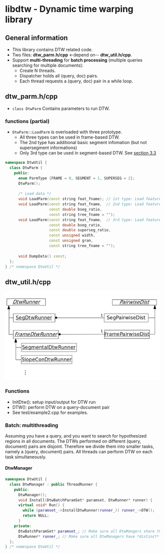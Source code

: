 # libdtw - Dynamic time warping library

## General information
- This library contains DTW related code.
- Two files: **dtw_parm.h/cpp**  <-depend on-- **dtw_util.h/cpp**.
- Support **multi-threading** for **batch processing** (multiple queries searching for multiple documents):
  - Create N threads.
  - Dispatcher holds all (query, doc) pairs.
  - Each thread requests a (query, doc) pair in a while loop.

## dtw_parm.h/cpp
- ``class DtwParm`` Contains parameters to run DTW.

### functions (partial)
- ``DtwParm::LoadParm`` is overloaded with three prototype.
  - All three types can be used in frame-based DTW.
  - The 2nd type has additional basic segment infomation (but not supersegment informations)
  - Only 3rd type can be used in segment-based DTW.
  See [section 3.3](https://drive.google.com/file/d/1TqvicnaZABsRSHIh3PjJWVRic495qcEP/view?usp=sharing)

```cpp
namespace DtwUtil {
  class DtwParm {
    public:
      enum ParmType {FRAME = 0, SEGMENT = 1, SUPERSEG = 2};
      DtwParm();

      /* Load data */
      void LoadParm(const string feat_fname); // 1st type: Load feature only
      void LoadParm(const string feat_fname,  // 2nd type: Load feature and segment
                    const double bseg_ratio,
                    const string tree_fname = "");
      void LoadParm(const string feat_fname,  // 3rd type: Load feature,segment,supersegment
                    const double bseg_ratio,
                    const double superseg_ratio,
                    const unsigned width,
                    const unsigned gran,
                    const string tree_fname = "");

      void DumpData() const;
  };
} /* namespace DtwUtil */

```

## dtw_util.h/cpp
![DTW classes dependencies](img/dtw_class_diagram.jpg "DTW classes dependencies")

### Functions
- InitDtw(): setup input/output for DTW run
- DTW(): perform DTW on a query-document pair
- See test/example2.cpp for examples.

### Batch: multithreading
Assuming you have a query, and you want to search for hypothesized regions in all documents. The DTWs performed on different (query, document) pairs are disjoint. Therefore we divide them into smaller tasks, namely a (query, document) pairs. All threads can perform DTW on each task simultaneously.

#### DtwManager
```cpp
namespace DtwUtil {
  class DtwManager : public ThreadRunner {
    public:
      DtwManager();
      void Install(DtwBatchParamSet* paramset, DtwRunner* runner) {
      virtual void* Run() {
        while (paramset_->InstallDtwRunner(runner_)) runner_->DTW();
        return NULL;
      }
    private:
      DtwBatchParamSet* paramset_; // Make sure all DtwMangers share the same DtwBatchParamSet.
      DtwRunner* runner_; // Make sure all DtwManagers have *distinct* DtwRunners, otherwise it will fail.
  };
} /* namespace DtwUtil */
```
